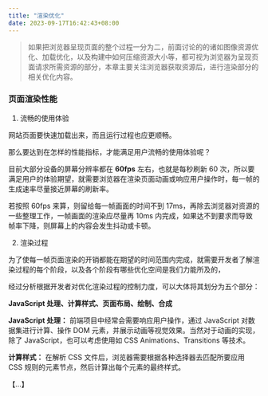 ```yaml
---
title: "渲染优化"
date: 2023-09-17T16:42:43+08:00
---
```


> 如果把浏览器呈现页面的整个过程一分为二，前面讨论的的诸如图像资源优化、加载优化，以及构建中如何压缩资源大小等，都可视为浏览器为呈现页面请求所需资源的部分，本章主要关注浏览器获取资源后，进行渲染部分的相关优化内容。

### 页面渲染性能

1. 流畅的使用体验

网站页面要快速加载出来，而且运行过程也应更顺畅。

那么要达到在怎样的性能指标，才能满足用户流畅的使用体验呢？

目前大部分设备的屏幕分辨率都在 **60fps** 左右，也就是每秒刷新 60 次，所以要满足用户的体验期望，就需要浏览器在渲染页面动画或响应用户操作时，每一帧的生成速率尽量接近屏幕的刷新率。

若按照 60fps 来算，则留给每一帧画面的时间不到 17ms，再除去浏览器对资源的一些整理工作，一帧画面的渲染应尽量再 10ms 内完成，如果达不到要求而导致帧率下降，则屏幕上的内容会发生抖动或卡顿。

2. 渲染过程

为了使每一帧页面渲染的开销都能在期望的时间范围内完成，就需要开发者了解渲染过程的每个阶段，以及各个阶段有哪些优化空间是我们力能所及的，

经过分析根据开发者对优化渲染过程的控制力度，可以大体将其划分为五个部分：

**JavaScript 处理、计算样式、页面布局、绘制、合成**

**JavaScript 处理：** 前端项目中经常会需要响应用户操作，通过 JavaScript 对数据集进行计算、操作 DOM 元素，并展示动画等视觉效果。当然对于动画的实现，除了 JavaScript，也可以考虑使用如 CSS Animations、Transitions 等技术。

**计算样式：** 在解析 CSS 文件后，浏览器需要根据各种选择器去匹配所要应用 CSS 规则的元素节点，然后计算出每个元素的最终样式。

【...】